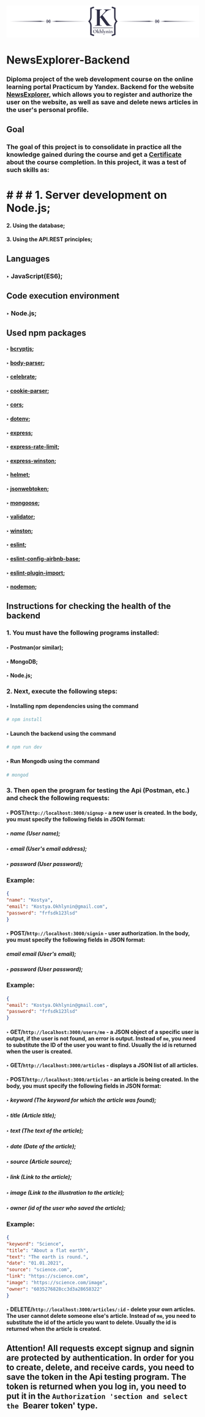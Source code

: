     ![Header](https://github.com/KonstantinOkhlynin/KonstantinOkhlynin/blob/main/assets/Logo.svg)
# NewsExplorer-Backend
### Diploma project of the web development course on the online learning portal Practicum by Yandex. Backend for the website [NewsExplorer](https://github.com/KonstantinOkhlynin/NewsExplorer-Frontend), which allows you to register and authorize the user on the website, as well as save and delete news articles in the user's personal profile.
## Goal
### The goal of this project is to consolidate in practice all the knowledge gained during the course and get a [Certificate](https://github.com/KonstantinOkhlynin/Certificate-Practicum-by-Yandex) about the course completion. In this project, it was a test of such skills as:
# # # # 1. Server development on Node.js;
#### 2. Using the database;
#### 3. Using the API.REST principles;
## Languages
### ‣ JavaScript(ES6);
## Code execution environment
### ‣ Node.js;
## Used npm packages
#### ‣ [bcryptjs](https://www.npmjs.com/package/bcryptjs);
#### ‣ [body-parser](https://www.npmjs.com/package/body-parser);
#### ‣ [celebrate](https://www.npmjs.com/package/celebrate);
#### ‣ [cookie-parser](https://www.npmjs.com/package/cookie-parser);
#### ‣ [cors](https://www.npmjs.com/package/cors);
#### ‣ [dotenv](https://www.npmjs.com/package/dotenv);
#### ‣ [express](https://www.npmjs.com/package/express);
#### ‣ [express-rate-limit](https://www.npmjs.com/package/express);
#### ‣ [express-winston](https://www.npmjs.com/package/express-winston);
#### ‣ [helmet](https://www.npmjs.com/package/helmet);
#### ‣ [jsonwebtoken](https://www.npmjs.com/package/file-loader);
#### ‣ [mongoose](https://www.npmjs.com/package/mongoose);
#### ‣ [validator](https://www.npmjs.com/package/validator);
#### ‣ [winston](https://www.npmjs.com/package/winston);
#### ‣ [eslint](https://www.npmjs.com/package/eslint);
#### ‣ [eslint-config-airbnb-base](https://www.npmjs.com/package/eslint-config-airbnb-base);
#### ‣ [eslint-plugin-import](https://www.npmjs.com/package/eslint-plugin-import);
#### ‣ [nodemon](https://www.npmjs.com/package/nodemon);
## Instructions for checking the health of the backend
### 1. You must have the following programs installed:
#### ‣ Postman(or similar);
#### ‣ MongoDB;
#### ‣ Node.js;
### 2. Next, execute the following steps:
#### ‣ Installing npm dependencies using the command
```bash
# npm install
```
#### ‣ Launch the backend using the command
```bash
# npm run dev
```
#### ‣ Run Mongodb using the command
```bash
# mongod
```
### 3. Then open the program for testing the Api (Postman, etc.) and check the following requests:
#### ‣ POST/`http://localhost:3000/signup` - a new user is created. In the body, you must specify the following fields in JSON format:
##### ‣ name (User name);
##### ‣ email (User's email address);
##### ‣ password (User password);
### Example:
``` json
{
"name": "Kostya",
"email": "Kostya.Okhlynin@gmail.com",
"password": "frfsdk123lsd"
}
```
#### ‣ POST/`http://localhost:3000/signin` - user authorization. In the body, you must specify the following fields in JSON format:
##### email email (User's email);
##### ‣ password (User password);
### Example:
``` json
{
"email": "Kostya.Okhlynin@gmail.com",
"password": "frfsdk123lsd"
}
```
#### ‣ GET/`http://localhost:3000/users/me` - a JSON object of a specific user is output, if the user is not found, an error is output. Instead of `me`, you need to substitute the ID of the user you want to find. Usually the id is returned when the user is created.
#### ‣ GET/`http://localhost:3000/articles` - displays a JSON list of all articles.
#### ‣ POST/`http://localhost:3000/articles` - an article is being created. In the body, you must specify the following fields in JSON format:
##### ‣ keyword (The keyword for which the article was found);
##### ‣ title (Article title);
##### ‣ text (The text of the article);
##### ‣ date (Date of the article);
##### ‣ source (Article source);
##### ‣ link (Link to the article);
##### ‣ image (Link to the illustration to the article);
##### ‣ owner (id of the user who saved the article);
### Example:
``` json
{
"keyword": "Science",
"title": "About a flat earth",
"text": "The earth is round.",
"date": "01.01.2021",
"source": "science.com",
"link": "https://science.com",
"image": "https://science.com/image",
"owner": "6035276828cc3d3a28658322"
}
```
#### ‣ DELETE/`http://localhost:3000/articles/:id` - delete your own articles. The user cannot delete someone else's article. Instead of `me`, you need to substitute the id of the article you want to delete. Usually the id is returned when the article is created.
## Attention! All requests except signup and signin are protected by authentication. In order for you to create, delete, and receive cards, you need to save the token in the Api testing program. The token is returned when you log in, you need to put it in the `Authorization 'section and select the `Bearer token' type.
